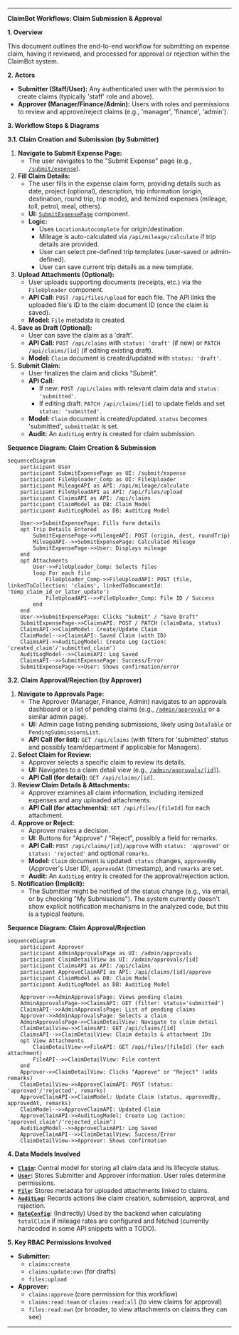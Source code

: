 ---

**ClaimBot Workflows: Claim Submission & Approval**

**1. Overview**

This document outlines the end-to-end workflow for submitting an expense claim, having it reviewed, and processed for approval or rejection within the ClaimBot system.

**2. Actors**

*   **Submitter (Staff/User):** Any authenticated user with the permission to create claims (typically 'staff' role and above).
*   **Approver (Manager/Finance/Admin):** Users with roles and permissions to review and approve/reject claims (e.g., 'manager', 'finance', 'admin').

**3. Workflow Steps & Diagrams**

**3.1. Claim Creation and Submission (by Submitter)**

1.  **Navigate to Submit Expense Page:**
    *   The user navigates to the "Submit Expense" page (e.g., [`/submit/expense`](src/app/submit/expense/page.tsx:1)).
2.  **Fill Claim Details:**
    *   The user fills in the expense claim form, providing details such as date, project (optional), description, trip information (origin, destination, round trip, trip mode), and itemized expenses (mileage, toll, petrol, meal, others).
    *   **UI:** [`SubmitExpensePage`](src/app/submit/expense/page.tsx:1) component.
    *   **Logic:**
        *   Uses `LocationAutocomplete` for origin/destination.
        *   Mileage is auto-calculated via `/api/mileage/calculate` if trip details are provided.
        *   User can select pre-defined trip templates (user-saved or admin-defined).
        *   User can save current trip details as a new template.
3.  **Upload Attachments (Optional):**
    *   User uploads supporting documents (receipts, etc.) via the `FileUploader` component.
    *   **API Call:** `POST /api/files/upload` for each file. The API links the uploaded file's ID to the claim document ID (once the claim is saved).
    *   **Model:** `File` metadata is created.
4.  **Save as Draft (Optional):**
    *   User can save the claim as a 'draft'.
    *   **API Call:** `POST /api/claims` with `status: 'draft'` (if new) or `PATCH /api/claims/[id]` (if editing existing draft).
    *   **Model:** `Claim` document is created/updated with `status: 'draft'`.
5.  **Submit Claim:**
    *   User finalizes the claim and clicks "Submit".
    *   **API Call:**
        *   If new: `POST /api/claims` with relevant claim data and `status: 'submitted'`.
        *   If editing draft: `PATCH /api/claims/[id]` to update fields and set `status: 'submitted'`.
    *   **Model:** `Claim` document is created/updated. `status` becomes 'submitted', `submittedAt` is set.
    *   **Audit:** An `AuditLog` entry is created for claim submission.

**Sequence Diagram: Claim Creation & Submission**
```mermaid
sequenceDiagram
    participant User
    participant SubmitExpensePage as UI: /submit/expense
    participant FileUploader_Comp as UI: FileUploader
    participant MileageAPI as API: /api/mileage/calculate
    participant FileUploadAPI as API: /api/files/upload
    participant ClaimsAPI as API: /api/claims
    participant ClaimModel as DB: Claim Model
    participant AuditLogModel as DB: AuditLog Model

    User->>SubmitExpensePage: Fills form details
    opt Trip Details Entered
        SubmitExpensePage->>MileageAPI: POST (origin, dest, roundTrip)
        MileageAPI-->>SubmitExpensePage: Calculated Mileage
        SubmitExpensePage->>User: Displays mileage
    end
    opt Attachments
        User->>FileUploader_Comp: Selects files
        loop For each file
            FileUploader_Comp->>FileUploadAPI: POST (file, linkedToCollection: 'claims', linkedToDocumentId: 'temp_claim_id_or_later_update')
            FileUploadAPI-->>FileUploader_Comp: File ID / Success
        end
    end
    User->>SubmitExpensePage: Clicks "Submit" / "Save Draft"
    SubmitExpensePage->>ClaimsAPI: POST / PATCH (claimData, status)
    ClaimsAPI->>ClaimModel: Create/Update Claim
    ClaimModel-->>ClaimsAPI: Saved Claim (with ID)
    ClaimsAPI->>AuditLogModel: Create Log (action: 'created_claim'/'submitted_claim')
    AuditLogModel-->>ClaimsAPI: Log Saved
    ClaimsAPI-->>SubmitExpensePage: Success/Error
    SubmitExpensePage->>User: Shows confirmation/error
```

**3.2. Claim Approval/Rejection (by Approver)**

1.  **Navigate to Approvals Page:**
    *   The Approver (Manager, Finance, Admin) navigates to an approvals dashboard or a list of pending claims (e.g., [`/admin/approvals`](src/app/admin/approvals/page.tsx) or a similar admin page).
    *   **UI:** Admin page listing pending submissions, likely using `DataTable` or `PendingSubmissionsList`.
    *   **API Call (for list):** `GET /api/claims` (with filters for 'submitted' status and possibly team/department if applicable for Managers).
2.  **Select Claim for Review:**
    *   Approver selects a specific claim to review its details.
    *   **UI:** Navigates to a claim detail view (e.g., [`/admin/approvals/[id]`](src/app/admin/approvals/[id]/page.tsx)).
    *   **API Call (for detail):** `GET /api/claims/[id]`.
3.  **Review Claim Details & Attachments:**
    *   Approver examines all claim information, including itemized expenses and any uploaded attachments.
    *   **API Call (for attachments):** `GET /api/files/[fileId]` for each attachment.
4.  **Approve or Reject:**
    *   Approver makes a decision.
    *   **UI:** Buttons for "Approve" / "Reject", possibly a field for remarks.
    *   **API Call:** `POST /api/claims/[id]/approve` with `status: 'approved'` or `status: 'rejected'` and optional `remarks`.
    *   **Model:** `Claim` document is updated: `status` changes, `approvedBy` (Approver's User ID), `approvedAt` (timestamp), and `remarks` are set.
    *   **Audit:** An `AuditLog` entry is created for the approval/rejection action.
5.  **Notification (Implicit):**
    *   The Submitter might be notified of the status change (e.g., via email, or by checking "My Submissions"). The system currently doesn't show explicit notification mechanisms in the analyzed code, but this is a typical feature.

**Sequence Diagram: Claim Approval/Rejection**
```mermaid
sequenceDiagram
    participant Approver
    participant AdminApprovalsPage as UI: /admin/approvals
    participant ClaimDetailView as UI: /admin/approvals/[id]
    participant ClaimsAPI as API: /api/claims
    participant ApproveClaimAPI as API: /api/claims/[id]/approve
    participant ClaimModel as DB: Claim Model
    participant AuditLogModel as DB: AuditLog Model

    Approver->>AdminApprovalsPage: Views pending claims
    AdminApprovalsPage->>ClaimsAPI: GET (filter: status='submitted')
    ClaimsAPI-->>AdminApprovalsPage: List of pending claims
    Approver->>AdminApprovalsPage: Selects a claim
    AdminApprovalsPage->>ClaimDetailView: Navigate to claim detail
    ClaimDetailView->>ClaimsAPI: GET /api/claims/[id]
    ClaimsAPI-->>ClaimDetailView: Claim details & attachment IDs
    opt View Attachments
        ClaimDetailView->>FileAPI: GET /api/files/[fileId] (for each attachment)
        FileAPI-->>ClaimDetailView: File content
    end
    Approver->>ClaimDetailView: Clicks "Approve" or "Reject" (adds remarks)
    ClaimDetailView->>ApproveClaimAPI: POST (status: 'approved'/'rejected', remarks)
    ApproveClaimAPI->>ClaimModel: Update Claim (status, approvedBy, approvedAt, remarks)
    ClaimModel-->>ApproveClaimAPI: Updated Claim
    ApproveClaimAPI->>AuditLogModel: Create Log (action: 'approved_claim'/'rejected_claim')
    AuditLogModel-->>ApproveClaimAPI: Log Saved
    ApproveClaimAPI-->>ClaimDetailView: Success/Error
    ClaimDetailView->>Approver: Shows confirmation
```

**4. Data Models Involved**

*   **[`Claim`](src/models/Claim.ts:1):** Central model for storing all claim data and its lifecycle status.
*   **[`User`](src/models/User.ts:1):** Stores Submitter and Approver information. User roles determine permissions.
*   **[`File`](src/models/File.ts:1):** Stores metadata for uploaded attachments linked to claims.
*   **[`AuditLog`](src/models/AuditLog.ts:1):** Records actions like claim creation, submission, approval, and rejection.
*   **[`RateConfig`](src/models/RateConfig.ts:1):** (Indirectly) Used by the backend when calculating `totalClaim` if mileage rates are configured and fetched (currently hardcoded in some API snippets with a TODO).

**5. Key RBAC Permissions Involved**

*   **Submitter:**
    *   `claims:create`
    *   `claims:update:own` (for drafts)
    *   `files:upload`
*   **Approver:**
    *   `claims:approve` (core permission for this workflow)
    *   `claims:read:team` or `claims:read:all` (to view claims for approval)
    *   `files:read:own` (or broader, to view attachments on claims they can see)

---